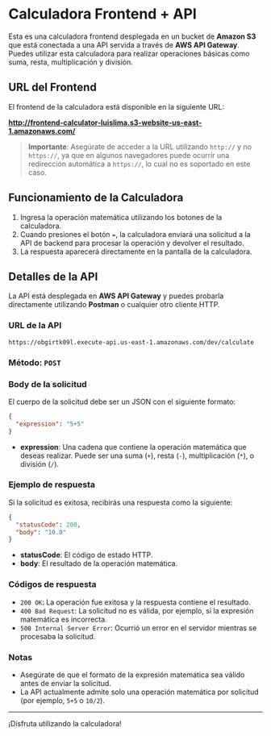 
# Calculadora Frontend + API

Esta es una calculadora frontend desplegada en un bucket de **Amazon S3** que está conectada a una API servida a través de **AWS API Gateway**. Puedes utilizar esta calculadora para realizar operaciones básicas como suma, resta, multiplicación y división.

## URL del Frontend

El frontend de la calculadora está disponible en la siguiente URL:

**http://frontend-calculator-luislima.s3-website-us-east-1.amazonaws.com/**

> **Importante**: Asegúrate de acceder a la URL utilizando `http://` y no `https://`, ya que en algunos navegadores puede ocurrir una redirección automática a `https://`, lo cual no es soportado en este caso.

## Funcionamiento de la Calculadora

1. Ingresa la operación matemática utilizando los botones de la calculadora.
2. Cuando presiones el botón `=`, la calculadora enviará una solicitud a la API de backend para procesar la operación y devolver el resultado.
3. La respuesta aparecerá directamente en la pantalla de la calculadora.

## Detalles de la API

La API está desplegada en **AWS API Gateway** y puedes probarla directamente utilizando **Postman** o cualquier otro cliente HTTP.

### URL de la API

```
https://obgirtk09l.execute-api.us-east-1.amazonaws.com/dev/calculate
```

### Método: `POST`

### Body de la solicitud

El cuerpo de la solicitud debe ser un JSON con el siguiente formato:

```json
{
  "expression": "5+5"
}
```

- **expression**: Una cadena que contiene la operación matemática que deseas realizar. Puede ser una suma (`+`), resta (`-`), multiplicación (`*`), o división (`/`).

### Ejemplo de respuesta

Si la solicitud es exitosa, recibirás una respuesta como la siguiente:

```json
{
  "statusCode": 200,
  "body": "10.0"
}
```

- **statusCode**: El código de estado HTTP.
- **body**: El resultado de la operación matemática.

### Códigos de respuesta

- `200 OK`: La operación fue exitosa y la respuesta contiene el resultado.
- `400 Bad Request`: La solicitud no es válida, por ejemplo, si la expresión matemática es incorrecta.
- `500 Internal Server Error`: Ocurrió un error en el servidor mientras se procesaba la solicitud.

### Notas

- Asegúrate de que el formato de la expresión matemática sea válido antes de enviar la solicitud.
- La API actualmente admite solo una operación matemática por solicitud (por ejemplo, `5+5` o `10/2`).

---

¡Disfruta utilizando la calculadora!
